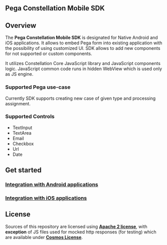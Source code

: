 ## Pega Constellation Mobile SDK

## Overview

The **Pega Constellation Mobile SDK** is designated for Native Android and iOS applications.
It allows to embed Pega form into existing application with the possibility of using customized UI.
SDK allows to add new components for not supported or custom components.

It utilizes Constellation Core JavaScript library and JavaScript components logic.
JavaScript common code runs in hidden WebView which is used only as JS engine.

### Supported Pega use-case

Currently SDK supports creating new case of given type and processing assignment.

### Supported Controls

- TextInput
- TextArea
- Email
- Checkbox
- Url
- Date

## Get started ##

### [Integration with Android applications](android/README.md) ###

### [Integration with iOS applications](ios/README.md) ###

## License

Sources of this repository are licensed using [**Apache 2 license**](./LICENSE), with **exception** of JS files used for mocked http responses (for testing) which are available under [**Cosmos License**](./shared/responses/cdn/LICENSE).
